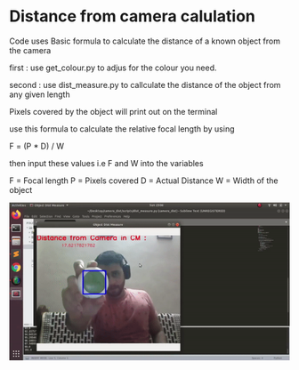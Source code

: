 # Distance from camera calulation


Code uses Basic formula to calculate the distance of a known object from the camera

first : use get_colour.py to adjus for the colour you need.

second : use dist_measure.py to callculate the distance of the object from any given length

  Pixels covered by the object will print out on the terminal
  
  use this formula to calculate the relative focal length by using
  
  F = (P * D) / W
  
  then input these values i.e F and W into the variables
  
  F = Focal length
  P = Pixels covered
  D = Actual Distance
  W = Width of the object

[![Demo](demo.gif)](https://www.youtube.com/watch?v=--b-9HrKK6w)
